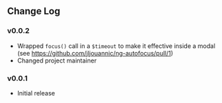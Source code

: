 ## Change Log

### v0.0.2
- Wrapped `focus()` call in a `$timeout` to make it effective inside a modal (see https://github.com/jljouannic/ng-autofocus/pull/1)
- Changed project maintainer

### v0.0.1
- Initial release
